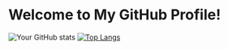 # Welcome to My GitHub Profile!
![Your GitHub stats](https://github-readme-stats.vercel.app/api?username=TMZ-429&show_icons=true&theme=radical)
[![Top Langs](https://github-readme-stats.vercel.app/api/top-langs/?username=TMZ-429&layout=compact&theme=radical)](https://github.com/anuraghazra/github-readme-stats)

<!--
**TMZ-429/TMZ-429** is a ✨ _special_ ✨ repository because its `README.md` (this file) appears on your GitHub profile.

Here are some ideas to get you started:

- 🔭 I’m currently working on ...
- 🌱 I’m currently learning ...
- 👯 I’m looking to collaborate on ...
- 🤔 I’m looking for help with ...
- 💬 Ask me about ...
- 📫 How to reach me: ...
- 😄 Pronouns: ...
- ⚡ Fun fact: ...
-->
